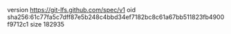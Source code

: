 version https://git-lfs.github.com/spec/v1
oid sha256:61c77fa5c7dff87e5b248c4bbd34ef7182bc8c61a67bb511823fb4900f9712c1
size 182935
